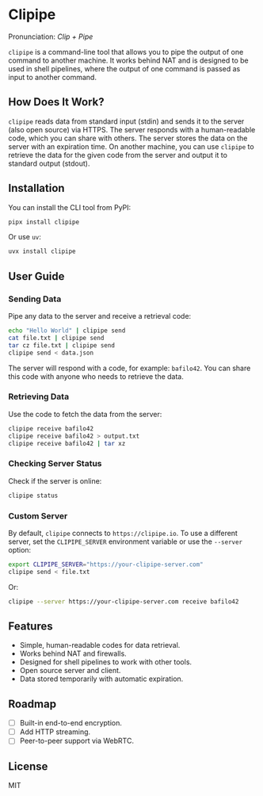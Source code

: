 # Clipipe

Pronunciation: _Clip + Pipe_

`clipipe` is a command-line tool that allows you to pipe the output of one command to another machine. It works behind NAT and is designed to be used in shell pipelines, where the output of one command is passed as input to another command.

## How Does It Work?

`clipipe` reads data from standard input (stdin) and sends it to the server (also open source) via HTTPS. The server responds with a human-readable code, which you can share with others. The server stores the data on the server with an expiration time. On another machine, you can use `clipipe` to retrieve the data for the given code from the server and output it to standard output (stdout).

## Installation

You can install the CLI tool from PyPI:

```bash
pipx install clipipe
```

Or use `uv`:

```bash
uvx install clipipe
```

## User Guide

### Sending Data

Pipe any data to the server and receive a retrieval code:

```bash
echo "Hello World" | clipipe send
cat file.txt | clipipe send
tar cz file.txt | clipipe send
clipipe send < data.json
```

The server will respond with a code, for example: `bafilo42`. You can share this code with anyone who needs to retrieve the data.

### Retrieving Data

Use the code to fetch the data from the server:

```bash
clipipe receive bafilo42
clipipe receive bafilo42 > output.txt
clipipe receive bafilo42 | tar xz
```

### Checking Server Status

Check if the server is online:

```bash
clipipe status
```

### Custom Server

By default, `clipipe` connects to `https://clipipe.io`. To use a different server, set the `CLIPIPE_SERVER` environment variable or use the `--server` option:

```bash
export CLIPIPE_SERVER="https://your-clipipe-server.com"
clipipe send < file.txt
```

Or:

```bash
clipipe --server https://your-clipipe-server.com receive bafilo42
```

## Features

- Simple, human-readable codes for data retrieval.
- Works behind NAT and firewalls.
- Designed for shell pipelines to work with other tools.
- Open source server and client.
- Data stored temporarily with automatic expiration.

## Roadmap

- [ ] Built-in end-to-end encryption.
- [ ] Add HTTP streaming.
- [ ] Peer-to-peer support via WebRTC.

## License

MIT
